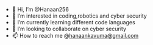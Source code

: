 - 👋 Hi, I’m @Hanaan256
- 👀 I’m interested in coding,robotics and cyber security
- 🌱 I’m currently learning different code languages
- 💞️ I’m looking to collaborate on cyber security
- 📫 How to reach me @hanaankavuma@gmail.com

<!---
Hanaan256/Hanaan256 is a ✨ special ✨ repository because its `README.md` (this file) appears on your GitHub profile.
You can click the Preview link to take a look at your changes.
--->
